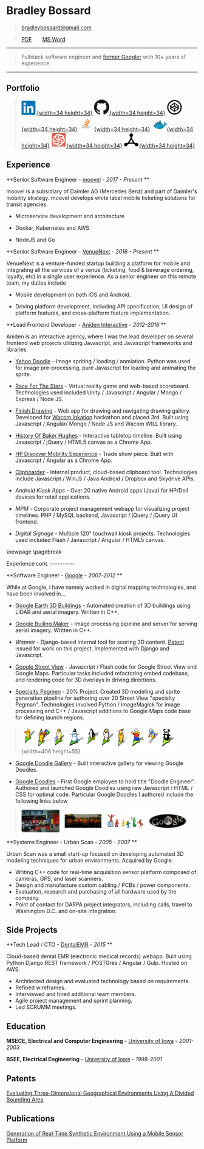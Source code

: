 Bradley Bossard
============

> <bradleybossard@gmail.com>

> [PDF] &nbsp; &nbsp; &nbsp; [MS Word]  <!-- REMOVEPDF -->

----

>  Fullstack software engineer and [former Googler] with 10+ years of experience.

----

Portfolio
---------
<!--- Need image px params for PDF output, some pandoc bug -->
> [![](./images/linkedin.png){width=34 height=34}](https://www.linkedin.com/in/bradleybossard)
[![](./images/github.png){width=34 height=34}](https://github.com/bradleybossard)
[![](./images/codepen.png){width=34 height=34}](https://codepen.io/bradleybossard)
[![](./images/stackoverflow.png){width=34 height=34}](http://stackoverflow.com/users/story/1754642)
[![](./images/docker.png){width=34 height=34}](https://hub.docker.com/u/bradleybossard)
[![](./images/codewars.png){width=34 height=34}](https://www.codewars.com/users/bradleybossard)
[![](./images/csacademy.png){width=34 height=34}](https://csacademy.com/user/bradleybossard)

<!--
[![](./images/linkedin.png){width=20 height=20} - LinkedIn](https://www.linkedin.com/in/bradleybossard)

[![](./images/github.png){width=20 height=20} - Github](https://github.com/bradleybossard)

[![](./images/codepen.png){width=20 height=20} - Codepen](https://codepen.io/bradleybossard)

[![](./images/stackoverflow.png){width=20 height=20} - stackoverflow](http://stackoverflow.com/users/1754642/bradley-bossard)

[![](./images/docker.png){width=20 height=20} - Docker Hub](https://hub.docker.com/u/bradleybossard)

[![](./images/codewars.png){width=20 height=20} - CodeWars](https://www.codewars.com/users/bradleybossard)
-->

<!--
![](./images/hackerrank.png)[HackerRank](https://www.hackerrank.com/bradleybossard)
-->


Experience
----

**Senior Software Engineer - [moovel] - *2017 - Present* **

moovel is a subsidiary of Daimler AG (Mercedes Benz) and part of Daimler's mobility strategy.  moovel develops
white label mobile ticketing solutions for transit agencies.

* Microservice development and architecture

* Docker, Kubernetes and AWS

* NodeJS and Go

**Senior Software Engineer - [VenueNext] - *2016 - Present* **

VenueNext is a venture-funded startup building a platform for
mobile and integrating all the services of a venue (ticketing,
food & beverage ordering, loyalty, etc) in a single user experience.  As a
senior engineer on this remote team, my duties include

* Mobile development on both iOS and Android.

* Driving platform development, including API specification, UI design
  of platform features, and cross-platform feature implementation.

**Lead Frontend Developer - [Aniden Interactive] - *2012-2016* **

Aniden is an interactive agency, where I was the lead developer on several frontend web projects utilizing Javascript, and Javascript frameworks and libraries.

* [Yahoo Doodle] - Image spriting / loading / anmiation.  Python was used for image pre-processing, pure Javascript for loading and animating the sprite. 

* [Race For The Stars] - Virtual reality game and web-based scoreboard. Technologies used included Unity / Javascript / Angular / Mongo / Express / Node JS.

* [Finish Drawing] - Web app for drawing and navigating drawing gallery. Developed for [Wacom Inkation] hackathon and placed 3rd.  Built using Javascript / Angular/ Mongo / Node JS and Wacom WILL library.

* [History Of Baker Hughes] - Interactive tabletop timeline.  Built using Javascript / jQuery / HTML5 canvas as a Chrome App.

* [HP Discover Mobility Experience] - Trade show piece.  Built with Javascript / Angular as a Chrome App.

* [Cliphoarder] - Internal product, cloud-based clipboard tool.  Technologies include Javascript / WinJS / Java Android / Dropbox and Skydrive APIs.

* _Android Kiosk Apps_ - Over 20 native Android apps (Java) for HP/Dell devices for retail applications.

* _MPM_ - Corporate project management webapp for visualizing project timelines.  PHP / MySQL backend, Javascript / jQuery / jQuery UI frontend.

* _Digital Signage_ - Multiple 120" touchwall kiosk projects. Technologies used included Flash / Javascript / Angular / HTML5 canvas.

\newpage
\pagebreak

Experience cont.  <!-- REMOVEHTML -->
----------        <!-- REMOVEHTML -->

**Software Engineer - [Google] - *2007-2012* **

While at Google, I have namely worked in digital mapping technologies, and have been involved in...

- [Google Earth 3D Buildings] - Automated creation of 3D buildings using LIDAR and aerial imagery.  Written in C++.

- [Google Builing Maker] - Image processing pipeline and server for serving aerial imagery.  Written in C++.

- _Wapner_ - Django-based internal tool for scoring 3D content.  [Patent] issued for work on this project.  Implemented with Django and Javascript.

- [Google Street View] - Javascript / Flash code for Google Street View and Google Maps.  Particular tasks included refactoring embed codebase, and rendering code for 3D overlays in driving directions.

- [Specialty Pegmen] - 20% Project. Created 3D modeling and sprite generation pipeline for authoring over 20 Street View "specialty Pegman". Technologies involved Python / ImageMagick for image processing and C++ / Javascript additions to Google Maps code base for defining launch regions.

> ![](./images/pegman.png){width=406 height=55}

- [Google Doodle Gallery] - Built interactive gallery for viewing Google Doodles.

- [Google Doodles] - First Google employee to hold title "Doodle Engineer".  Authored and launched Google Doodles using raw Javascript / HTML / CSS for optimal code.  Particular Google Doodles I authored include the following links below 

> [![](./images/startrek.png)](http://www.google.com/doodles/46th-anniversary-of-star-treks-1st-broadcast)
&nbsp;
[![](./images/halloween.png)](http://www.google.com/doodles/halloween-2011)
&nbsp;
[![](./images/gumby.png)](http://www.google.com/doodles/art-clokeys-90th-birthday)
&nbsp;
[![](./images/lunar.png)](http://www.google.com/doodles/total-lunar-eclipse-live-imagery-provided-by-slooh)

**Systems Engineer - Urban Scan - *2005 - 2007* **

Urban Scan was a small start-up focused on developing automated 3D modeling techniques for urban environments.  Acquired by Google. 

* Writing C++ code for real-time acquisition sensor platform composed of cameras, GPS, and laser scanners.
* Design and manufacture custom cabling / PCBs / power components.
* Evaluation, research and purchasing of all hardware used by the company.
* Point of contact for DARPA project integrators, including calls, travel to Washington D.C. and on-site integration.

Side Projects
-------------

**Tech Lead / CTO - [DentalEMR] - *2015* **

Cloud-based dental EMR (electronic medical records) webapp.  Built using Python Django REST framework / POSTGres / Angular / Gulp.  Hosted on AWS.

* Architected design and evaluated technology based on requirements.
* Refined wireframes.
* Interviewed and hired additional team members.
* Agile project management and sprint planning.
* Led SCRUMM meetings.

Education
---------

**MSECE, Electrical and Computer Engineering** - [University of Iowa] - *2001-2003* 

**BSEE, Electrical Engineering** - [University of Iowa] - *1998-2001* 

Patents
------------------------

[Evaluating Three-Dimensional Geographical Environments Using A Divided Bounding Area] 

Publications
------------

[Generation of Real-Time Synthetic Environment Using a Mobile Sensor Platform]

<!--
Skills
--------------------

Languages And Frameworks
:   * Javascript (Node, jQuery, Angular, React, Redux
    * Python (Django)
    * C, C++
    * Java (Android)


Databases
:    * Mongo
      * PostgreSQL
      * MySQL
-->

[Aniden Interactive]:http://www.aniden.com/
[Cliphoarder]:http://cliphoarder.com/
[DentalEMR]:https://dentalemr.com
[Evaluating Three-Dimensional Geographical Environments Using A Divided Bounding Area]:http://www.google.com/patents/US20150143301
[Finish Drawing]:http://finishdrawing.com
[former Googler]:http://google.about.com/od/wx/g/xooglers.htm
[Generation of Real-Time Synthetic Environment Using a Mobile Sensor Platform]:https://www.nads-sc.uiowa.edu/dscna/2001/Papers/Papelis%20_%20Generation%20of%20Real-Time%20Synthetic%20Environment....pdf
[Google]:http://www.google.com
[Google Earth 3D Buildings]:http://www.google.com/earth/explore/showcase/3dbuildings.html
[Google Builing Maker]:http://www.google.com/earth/learn/3dbuildings.html
[Google Street View]:https://www.google.com/maps/streetview/
[Google Doodles]:https://www.google.com/doodles
[Google Doodle Gallery]:https://www.google.com/doodles
[History Of Baker Hughes]:http://aniden.com/project/bh_timeline
[HP Discover Mobility Experience]:http://aniden.com/project/mobility_touch_experience
[HP 7 VoiceTab]:https://play.google.com/store/apps/details?id=com.aniden.hp7voicetab.app
[HP 7 Slate]:https://play.google.com/store/apps/details?id=com.aniden.android.pine
[HP Slatebook X2]:https://play.google.com/store/apps/details?id=com.aniden.android.hp.screensaver.slatebook
[HP Slate 21]:https://play.google.com/store/apps/details?id=com.aniden.android.hp.screensaver.aio
[moovel]:https://www.moovel.com/en
[MS Word]: resume-of-bradley-bossard.docx
[Patent]:http://www.google.com/patents/US20150143301 
[PDF]: resume-of-bradley-bossard.pdf
[Race For The Stars]:http://aniden.com/project/race_for_the_stars
[Specialty Pegmen]:https://www.google.co.in/intl/en/help/maps/streetview/learn/pegman.html
[University of Iowa]:http://www.uiowa.edu/
[VenueNext]:http://www.venuenext.com/
[Wacom Inkation]:http://devpost.com/software/finishdrawing-com
[Yahoo Doodle]:http://aniden.com/project/yahoo_logo


<!--
[](./images/pegman.png)

[![](./images/startrek.png) - 46th Anniversary of Star Trek's 1st Broadcast](http://www.google.com/doodles/46th-anniversary-of-star-treks-1st-broadcast)

[![](./images/halloween.png) - Halloween 2011](http://www.google.com/doodles/halloween-2011)

[![](./images/gumby.png) - Art Clokey's 90th Birthday](http://www.google.com/doodles/art-clokeys-90th-birthday)

[![](./images/lunar.png) - Total Lunar Ellipse](http://www.google.com/doodles/total-lunar-eclipse-live-imagery-provided-by-slooh)

-->

<script>
  (function(i,s,o,g,r,a,m){i['GoogleAnalyticsObject']=r;i[r]=i[r]||function(){
  (i[r].q=i[r].q||[]).push(arguments)},i[r].l=1*new Date();a=s.createElement(o),
  m=s.getElementsByTagName(o)[0];a.async=1;a.src=g;m.parentNode.insertBefore(a,m)
  })(window,document,'script','https://www.google-analytics.com/analytics.js','ga');

  ga('create', 'UA-52576926-1', 'auto');
  ga('send', 'pageview');

</script>
